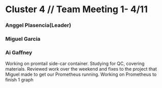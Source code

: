 # Cluster 4   // Team Meeting 1- 4/11

### Anggel Plasencia(Leader)

### Miguel Garcia

### Ai Gaffney

Working on promtail side-car container. Studying for QC, covering materials. 
Reviewed work over the weekend and fixes to the project that Miguel made to get our Prometheus running.
Working on Prometheus to finish 1 graph

 